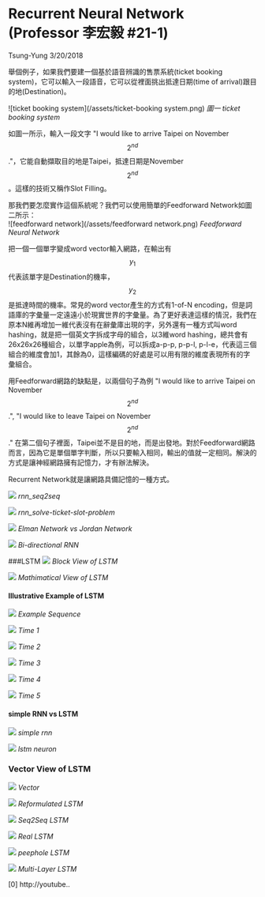 # Recurrent Neural Network \(Professor 李宏毅 \#21-1\)

Tsung-Yung 3/20/2018

舉個例子，如果我們要建一個基於語音辨識的售票系統\(ticket booking system\)，它可以輸入一段語音，它可以從裡面挑出抵達日期\(time of arrival\)跟目的地\(Destination\)。

![ticket booking system](/assets/ticket-booking system.png) _圖一 ticket booking system_

如圖一所示，輸入一段文字 "I would like to arrive Taipei on November $$2^{nd}$$."，它能自動擷取目的地是Taipei，抵達日期是November $$2^{nd}$$。這樣的技術又稱作Slot Filling。

那我們要怎麼實作這個系統呢？我們可以使用簡單的Feedforward Network如圖二所示：  
![feedforward network](/assets/feedforward network.png) _Feedforward Neural Network_

把一個一個單字變成word vector輸入網路，在輸出有 $$y_1$$ 代表該單字是Destination的機率， $$y_2$$是抵達時間的機率。常見的word vector產生的方式有1-of-N encoding，但是詞語庫的字彙量一定遠遠小於現實世界的字彙量。為了更好表達這樣的情況，我們在原本N維再增加一維代表沒有在辭彙庫出現的字，另外還有一種方式叫word hashing，就是把一個英文字拆成字母的組合，以3維word hashing，總共會有26x26x26種組合，以單字apple為例，可以拆成a-p-p, p-p-l, p-l-e，代表這三個組合的維度會加1，其餘為0，這樣編碼的好處是可以用有限的維度表現所有的字彙組合。

用Feedforward網路的缺點是，以兩個句子為例 "I would like to arrive Taipei on November $$2^{nd}$$.", "I would like to leave Taipei on November $$2^{nd}$$." 在第二個句子裡面，Taipei並不是目的地，而是出發地。對於Feedforward網路而言，因為它是單個單字判斷，所以只要輸入相同，輸出的值就一定相同。解決的方式是讓神經網路擁有記憶力，才有辦法解決。

Recurrent Network就是讓網路具備記憶的一種方式。

![](/assets/rnn_seq2seq.png)
*rnn_seq2seq*

![](/assets/rnn-ticket-slot-recognition.png)
*rnn_solve-ticket-slot-problem*

![](/assets/elman-jordan-network.png)
*Elman Network vs Jordan Network*

![](/assets/bi-direction-rnn.png)
*Bi-directional RNN*

###LSTM
![](/assets/lstm-overview.png)
*Block View of LSTM*

![](/assets/lstm-details.png)
*Mathimatical View of LSTM*

#### Illustrative Example of LSTM
![](/assets/lstm-example1.png)
*Example Sequence*

![](/assets/lstm-example2.png)
*Time 1*

![](/assets/lstm-example3.png)
*Time 2*

![](/assets/lstm-example4.png)
*Time 3*

![](/assets/lstm-example5.png)
*Time 4*

![](/assets/lstm-example6.png)
*Time 5*

#### simple RNN vs LSTM
![](/assets/simple-neuron.png)
*simple rnn*

![](/assets/lstm-neuron.png)
*lstm neuron*

### Vector View of LSTM
![](/assets/lstm-vector.png)
*Vector*

![](/assets/lstm-reform.png)
*Reformulated LSTM*

![](/assets/lstm-reform-seq2seq.png)
*Seq2Seq LSTM*

![](/assets/lstm-reform-recurrent.png)
*Real LSTM*

![](/assets/lstm-reform-recurrent-peephole.png)
*peephole LSTM*

![](/assets/lstm-reform-mutlilayer.png)
*Multi-Layer LSTM*



[0] http://youtube..

